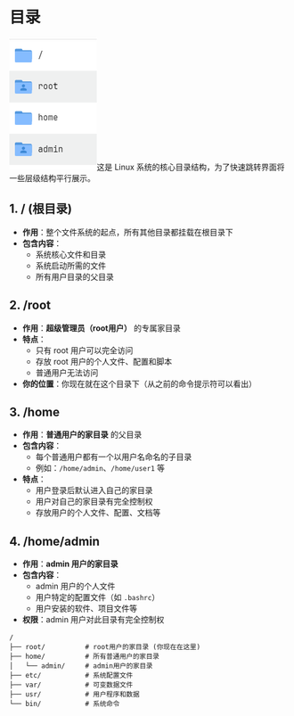 # 目录

![目录](pic/1.png)这是 Linux 系统的核心目录结构，为了快速跳转界面将一些层级结构平行展示。

## 1. **/ (根目录)**

- **作用**：整个文件系统的起点，所有其他目录都挂载在根目录下
- **包含内容**：
  - 系统核心文件和目录
  - 系统启动所需的文件
  - 所有用户目录的父目录

## 2. **/root**

- **作用**：**超级管理员（root用户）** 的专属家目录
- **特点**：
  - 只有 root 用户可以完全访问
  - 存放 root 用户的个人文件、配置和脚本
  - 普通用户无法访问
- **你的位置**：你现在就在这个目录下（从之前的命令提示符可以看出）

## 3. **/home**

- **作用**：**普通用户的家目录** 的父目录
- **包含内容**：
  - 每个普通用户都有一个以用户名命名的子目录
  - 例如：`/home/admin`、`/home/user1` 等
- **特点**：
  - 用户登录后默认进入自己的家目录
  - 用户对自己的家目录有完全控制权
  - 存放用户的个人文件、配置、文档等

## 4. **/home/admin**

- **作用**：**admin 用户的家目录**
- **包含内容**：
  - admin 用户的个人文件
  - 用户特定的配置文件（如 `.bashrc`）
  - 用户安装的软件、项目文件等
- **权限**：admin 用户对此目录有完全控制权

~~~
/
├── root/          # root用户的家目录 (你现在在这里)
├── home/          # 所有普通用户的家目录
│   └── admin/     # admin用户的家目录
├── etc/           # 系统配置文件
├── var/           # 可变数据文件
├── usr/           # 用户程序和数据
└── bin/           # 系统命令
~~~


